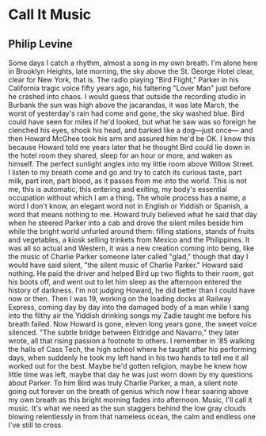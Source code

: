 # Call It Music
## Philip Levine
Some days I catch a rhythm, almost a song
in my own breath. I'm alone here
in Brooklyn Heights, late morning, the sky
above the St. George Hotel clear, clear
for New York, that is. The radio playing
"Bird Flight," Parker in his California
tragic voice fifty years ago, his faltering
"Lover Man" just before he crashed into chaos.
I would guess that outside the recording studio
in Burbank the sun was high above the jacarandas,
it was late March, the worst of yesterday's rain
had come and gone, the sky washed blue. Bird
could have seen for miles if he'd looked, but what
he saw was so foreign he clenched his eyes,
shook his head, and barked like a dog—just once—
and then Howard McGhee took his arm and assured him
he'd be OK. I know this because Howard told me
years later that he thought Bird could
lie down in the hotel room they shared, sleep
for an hour or more, and waken as himself.
The perfect sunlight angles into my little room
above Willow Street. I listen to my breath
come and go and try to catch its curious taste,
part milk, part iron, part blood, as it passes
from me into the world. This is not me,
this is automatic, this entering and exiting,
my body's essential occupation without which
I am a thing. The whole process has a name,
a word I don't know, an elegant word not
in English or Yiddish or Spanish, a word
that means nothing to me. Howard truly believed
what he said that day when he steered
Parker into a cab and drove the silent miles
beside him while the bright world
unfurled around them: filling stations, stands
of fruits and vegetables, a kiosk selling trinkets
from Mexico and the Philippines. It was all
so actual and Western, it was a new creation
coming into being, like the music of Charlie Parker
someone later called "glad," though that day
I would have said silent, "the silent music
of Charlie Parker." Howard said nothing.
He paid the driver and helped Bird up two flights
to their room, got his boots off, and went out
to let him sleep as the afternoon entered
the history of darkness. I'm not judging
Howard, he did better than I could have
now or then. Then I was 19, working
on the loading docks at Railway Express,
coming day by day into the damaged body
of a man while I sang into the filthy air
the Yiddish drinking songs my Zadie taught me
before his breath failed. Now Howard is gone,
eleven long years gone, the sweet voice silenced.
"The subtle bridge between Eldridge and Navarro,"
they later wrote, all that rising passion
a footnote to others. I remember in '85
walking the halls of Cass Tech, the high school
where he taught after his performing days,
when suddenly he took my left hand in his
two hands to tell me it all worked out
for the best. Maybe he'd gotten religion,
maybe he knew how little time was left,
maybe that day he was just worn down
by my questions about Parker. To him Bird
was truly Charlie Parker, a man, a silent note
going out forever on the breath of genius
which now I hear soaring above my own breath
as this bright morning fades into afternoon.
Music, I'll call it music. It's what we need
as the sun staggers behind the low gray clouds
blowing relentlessly in from that nameless ocean,
the calm and endless one I've still to cross.